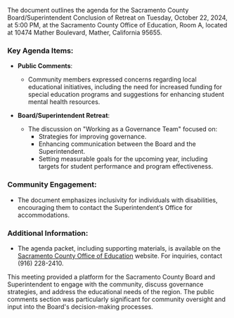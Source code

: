 The document outlines the agenda for the Sacramento County Board/Superintendent Conclusion of Retreat on Tuesday, October 22, 2024, at 5:00 PM, at the Sacramento County Office of Education, Room A, located at 10474 Mather Boulevard, Mather, California 95655.

### Key Agenda Items:

- **Public Comments**: 
  - Community members expressed concerns regarding local educational initiatives, including the need for increased funding for special education programs and suggestions for enhancing student mental health resources.

- **Board/Superintendent Retreat**: 
  - The discussion on "Working as a Governance Team" focused on:
    - Strategies for improving governance.
    - Enhancing communication between the Board and the Superintendent.
    - Setting measurable goals for the upcoming year, including targets for student performance and program effectiveness.

### Community Engagement:

- The document emphasizes inclusivity for individuals with disabilities, encouraging them to contact the Superintendent’s Office for accommodations.

### Additional Information:

- The agenda packet, including supporting materials, is available on the [Sacramento County Office of Education](https://www.scoe.net/board/schedule/) website. For inquiries, contact (916) 228-2410.

This meeting provided a platform for the Sacramento County Board and Superintendent to engage with the community, discuss governance strategies, and address the educational needs of the region. The public comments section was particularly significant for community oversight and input into the Board's decision-making processes.
